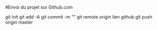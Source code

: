 #Envoi du projet sur Github.com

git init
git add -A
git commit -m ""
git remote origin lien github
git push origin master

